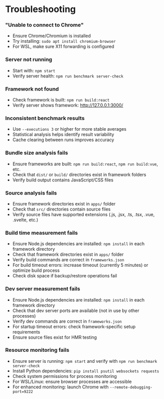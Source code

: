 # Troubleshooting

### "Unable to connect to Chrome"
- Ensure Chrome/Chromium is installed
- Try installing: `sudo apt install chromium-browser`
- For WSL, make sure X11 forwarding is configured

### Server not running
- Start with: `npm start`
- Verify server health: `npm run benchmark server-check`

### Framework not found
- Check framework is built: `npm run build:react`
- Verify server shows framework: http://127.0.0.1:3000/

### Inconsistent benchmark results
- Use `--executions 3` or higher for more stable averages
- Statistical analysis helps identify result variability
- Cache clearing between runs improves accuracy

### Bundle size analysis fails
- Ensure frameworks are built: `npm run build:react`, `npm run build:vue`, etc.
- Check that `dist/` or `build/` directories exist in framework folders
- Verify build output contains JavaScript/CSS files

### Source analysis fails
- Ensure framework directories exist in `apps/` folder
- Check that `src/` directories contain source files
- Verify source files have supported extensions (.js, .jsx, .ts, .tsx, .vue, .svelte, etc.)

### Build time measurement fails
- Ensure Node.js dependencies are installed: `npm install` in each framework directory
- Check that framework directories exist in `apps/` folder
- Verify build commands are correct in `frameworks.json`
- For build timeout errors: increase timeout (currently 5 minutes) or optimize build process
- Check disk space if backup/restore operations fail

### Dev server measurement fails
- Ensure Node.js dependencies are installed: `npm install` in each framework directory
- Check that dev server ports are available (not in use by other processes)
- Verify dev commands are correct in `frameworks.json`
- For startup timeout errors: check framework-specific setup requirements
- Ensure source files exist for HMR testing

### Resource monitoring fails
- Ensure server is running: `npm start` and verify with `npm run benchmark server-check`
- Install Python dependencies: `pip install psutil websockets requests`
- Check system permissions for process monitoring
- For WSL/Linux: ensure browser processes are accessible
- For enhanced monitoring: launch Chrome with `--remote-debugging-port=9222`
